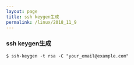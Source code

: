 ```yaml
---
layout: page
title: ssh keygen生成
permalink: /linux/2018_11_9
---
```


### ssh keygen生成
```
$ ssh-keygen -t rsa -C "your_email@example.com"
```